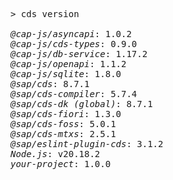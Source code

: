 <!-- this file is automatically generated and updated by a github action -->
<pre class="log">
> cds version

<em>@cap-js/asyncapi</em>: 1.0.2
<em>@cap-js/cds-types</em>: 0.9.0
<em>@cap-js/db-service</em>: 1.17.2
<em>@cap-js/openapi</em>: 1.1.2
<em>@cap-js/sqlite</em>: 1.8.0
<em>@sap/cds</em>: 8.7.1
<em>@sap/cds-compiler</em>: 5.7.4
<em>@sap/cds-dk (global)</em>: 8.7.1
<em>@sap/cds-fiori</em>: 1.3.0
<em>@sap/cds-foss</em>: 5.0.1
<em>@sap/cds-mtxs</em>: 2.5.1
<em>@sap/eslint-plugin-cds</em>: 3.1.2
<em>Node.js</em>: v20.18.2
<em>your-project</em>: 1.0.0
</pre>

